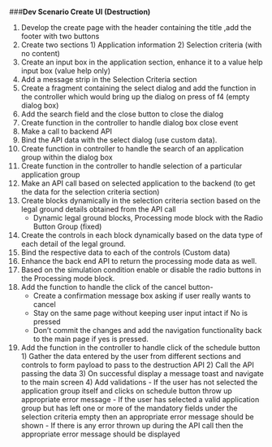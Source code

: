 ###**Dev Scenario Create UI (Destruction)**
1)	Develop the create page with the header containing the title ,add the footer with two buttons
2)	Create two sections 1) Application information 2) Selection criteria (with no content)
3)	Create an input box in the application section, enhance it to a value help input box (value help only)
4)  Add a message strip in the Selection Criteria section
5)	Create a fragment containing the select dialog and add the function in the controller which would bring up the dialog on press of f4 (empty dialog box)
6)	Add the search field and the close button to close the dialog
7)	Create function in the controller to handle dialog box close event
8)	Make a call to backend API 
9)	Bind the API data with the select dialog (use custom data).
10)	Create function in controller to handle the search of an application group within the dialog box
11)	Create function in the controller to handle selection of a particular application group
12) Make an API call based on selected  application to the backend (to get the data for the selection criteria section)
13)	Create blocks dynamically in the selection criteria section based on the legal ground details obtained from the API call
	- Dynamic legal ground blocks, Processing mode block with the Radio Button Group (fixed)
14)	Create the controls in each block dynamically based on the data type of each detail of the legal ground.
15)	Bind the respective data to each of the controls (Custom data)
16)	Enhance the back end API to return the processing mode data as well.
17)	Based on the simulation condition enable or disable the radio buttons in the Processing mode block.
18)	Add the function to handle the click of the cancel button-
	- Create a confirmation message box asking if user really wants to cancel
	- Stay on the same page without keeping user input intact if No is pressed
	- Don’t commit the changes and add the navigation functionality back to the main page if yes is pressed.
19)	Add the function in the controller to handle click of the schedule button
		1) Gather the data entered by the user from different sections and controls to form payload to pass to the destruction API
		2) Call the API passing the data 
		3) On successful display a message toast and navigate to the main screen
		4) Add validations
		- If the user has not selected the application group itself and clicks on schedule button throw up appropriate error message
		- If the user has selected a valid application group but has left one or more of the mandatory fields under the selection criteria empty then an appropriate error message should be shown
		- If there is any error thrown up during the API call then the appropriate error message should be displayed

